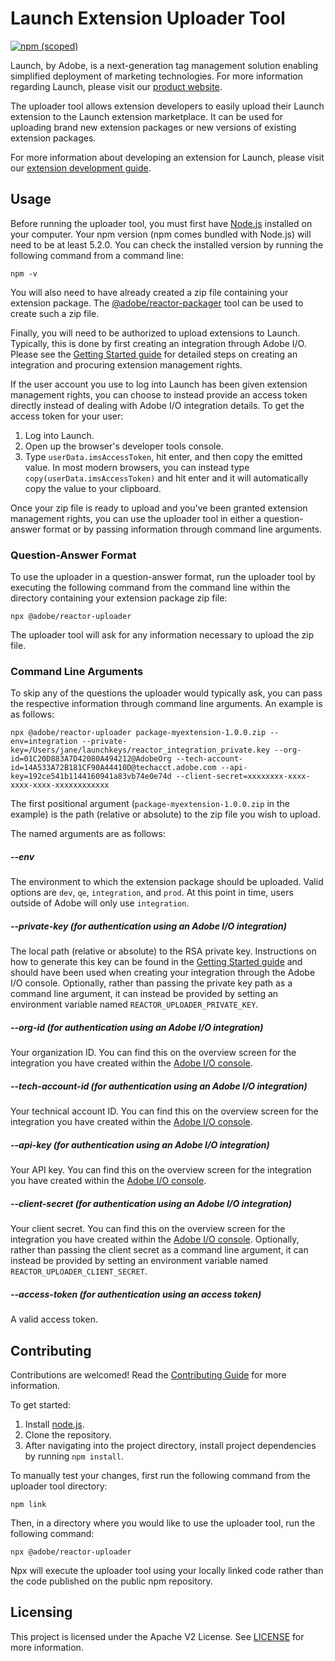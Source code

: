 # Launch Extension Uploader Tool

[![npm (scoped)](https://img.shields.io/npm/v/@adobe/reactor-uploader.svg?style=flat)](https://www.npmjs.com/package/@adobe/reactor-uploader)

Launch, by Adobe, is a next-generation tag management solution enabling simplified deployment of marketing technologies. For more information regarding Launch, please visit our [product website](http://www.adobe.com/enterprise/cloud-platform/launch.html).

The uploader tool allows extension developers to easily upload their Launch extension to the Launch extension marketplace. It can be used for uploading brand new extension packages or new versions of existing extension packages.

For more information about developing an extension for Launch, please visit our [extension development guide](https://developer.adobelaunch.com/guides/extensions/).

## Usage

Before running the uploader tool, you must first have [Node.js](https://nodejs.org/en/) installed on your computer. Your npm version (npm comes bundled with Node.js) will need to be at least 5.2.0. You can check the installed version by running the following command from a command line:
                                                                                                      
```
npm -v
```

You will also need to have already created a zip file containing your extension package. The [@adobe/reactor-packager](https://www.npmjs.com/package/@adobe/reactor-packager) tool can be used to create such a zip file.

Finally, you will need to be authorized to upload extensions to Launch. Typically, this is done by first creating an integration through Adobe I/O. Please see the [Getting Started guide](https://developer.adobelaunch.com/guides/extensions/getting-started/) for detailed steps on creating an integration and procuring extension management rights.

If the user account you use to log into Launch has been given extension management rights, you can choose to instead provide an access token directly instead of dealing with Adobe I/O integration details. To get the access token for your user:

1. Log into Launch.
2. Open up the browser's developer tools console.
3. Type `userData.imsAccessToken`, hit enter, and then copy the emitted value. In most modern browsers, you can instead type `copy(userData.imsAccessToken)` and hit enter and it will automatically copy the value to your clipboard.

Once your zip file is ready to upload and you've been granted extension management rights, you can use the uploader tool in either a question-answer format or by passing information through command line arguments.

### Question-Answer Format

To use the uploader in a question-answer format, run the uploader tool by executing the following command from the command line within the directory containing your extension package zip file:

```
npx @adobe/reactor-uploader
```

The uploader tool will ask for any information necessary to upload the zip file.

### Command Line Arguments

To skip any of the questions the uploader would typically ask, you can pass the respective information through command line arguments. An example is as follows:

```
npx @adobe/reactor-uploader package-myextension-1.0.0.zip --env=integration --private-key=/Users/jane/launchkeys/reactor_integration_private.key --org-id=01C20D883A7D42080A494212@AdobeOrg --tech-account-id=14A533A72B181CF90A44410D@techacct.adobe.com --api-key=192ce541b1144160941a83vb74e0e74d --client-secret=xxxxxxxx-xxxx-xxxx-xxxx-xxxxxxxxxxxx
```

The first positional argument (`package-myextension-1.0.0.zip` in the example) is the path (relative or absolute) to the zip file you wish to upload.

The named arguments are as follows:

##### --env

The environment to which the extension package should be uploaded. Valid options are `dev`, `qe`, `integration`, and `prod`. At this point in time, users outside of Adobe will only use `integration`.

##### --private-key (for authentication using an Adobe I/O integration)

The local path (relative or absolute) to the RSA private key. Instructions on how to generate this key can be found in the [Getting Started guide](https://developer.adobelaunch.com/guides/extensions/getting-started/) and should have been used when creating your integration through the Adobe I/O console. Optionally, rather than passing the private key path as a command line argument, it can instead be provided by setting an environment variable named `REACTOR_UPLOADER_PRIVATE_KEY`. 

##### --org-id (for authentication using an Adobe I/O integration)

Your organization ID. You can find this on the overview screen for the integration you have created within the [Adobe I/O console](https://console.adobe.io).

##### --tech-account-id (for authentication using an Adobe I/O integration)

Your technical account ID. You can find this on the overview screen for the integration you have created within the [Adobe I/O console](https://console.adobe.io).

##### --api-key (for authentication using an Adobe I/O integration)

Your API key. You can find this on the overview screen for the integration you have created within the [Adobe I/O console](https://console.adobe.io).

##### --client-secret (for authentication using an Adobe I/O integration)

Your client secret. You can find this on the overview screen for the integration you have created within the [Adobe I/O console](https://console.adobe.io). Optionally, rather than passing the client secret as a command line argument, it can instead be provided by setting an environment variable named `REACTOR_UPLOADER_CLIENT_SECRET`.

##### --access-token (for authentication using an access token)

A valid access token.

## Contributing

Contributions are welcomed! Read the [Contributing Guide](CONTRIBUTING.md) for more information.

To get started:

1. Install [node.js](https://nodejs.org/).
3. Clone the repository.
4. After navigating into the project directory, install project dependencies by running `npm install`.

To manually test your changes, first run the following command from the uploader tool directory:

```
npm link
```

Then, in a directory where you would like to use the uploader tool, run the following command:

```
npx @adobe/reactor-uploader
```

Npx will execute the uploader tool using your locally linked code rather than the code published on the public npm repository.

## Licensing

This project is licensed under the Apache V2 License. See [LICENSE](LICENSE) for more information.
